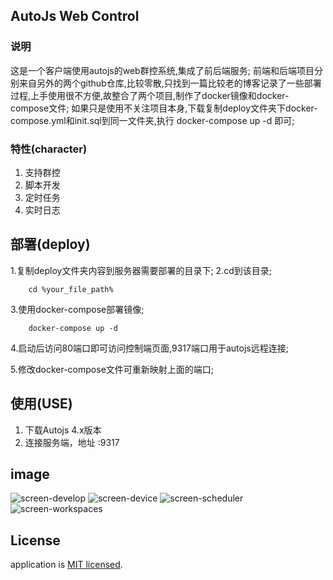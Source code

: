 ## AutoJs Web Control


### 说明
这是一个客户端使用autojs的web群控系统,集成了前后端服务;
前端和后端项目分别来自另外的两个github仓库,比较零散,只找到一篇比较老的博客记录了一些部署过程,上手使用很不方便,故整合了两个项目,制作了docker镜像和docker-compose文件;
如果只是使用不关注项目本身,下载复制deploy文件夹下docker-compose.yml和init.sql到同一文件夹,执行 docker-compose up -d 即可;

### 特性(character)

1. 支持群控
2. 脚本开发
3. 定时任务
4. 实时日志

## 部署(deploy)
1.复制deploy文件夹内容到服务器需要部署的目录下;
2.cd到该目录; 
```
    cd %your_file_path%
```
3.使用docker-compose部署镜像;
```
    docker-compose up -d
```
4.启动后访问80端口即可访问控制端页面,9317端口用于autojs远程连接;

5.修改docker-compose文件可重新映射上面的端口;

## 使用(USE)
1. 下载Autojs 4.x版本
2. 连接服务端，地址 <ip>:9317


## image

![screen-develop](https://raw.githubusercontent.com/zrk1993/autojs-web-control/master/image/develop.png)
![screen-device](https://raw.githubusercontent.com/zrk1993/autojs-web-control/master/image/device.png)
![screen-scheduler](https://raw.githubusercontent.com/zrk1993/autojs-web-control/master/image/scheduler.png)
![screen-workspaces](https://raw.githubusercontent.com/zrk1993/autojs-web-control/master/image/workspaces.png)

## License

application is [MIT licensed](LICENSE).
